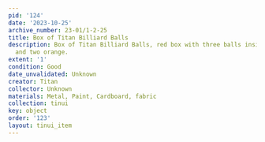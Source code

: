 ```yaml
---
pid: '124'
date: '2023-10-25'
archive_number: 23-01/1-2-25
title: Box of Titan Billiard Balls
description: Box of Titan Billiard Balls, red box with three balls inside, one red
  and two orange.
extent: '1'
condition: Good
date_unvalidated: Unknown
creator: Titan
collector: Unknown
materials: Metal, Paint, Cardboard, fabric
collection: tinui
key: object
order: '123'
layout: tinui_item
---
```

